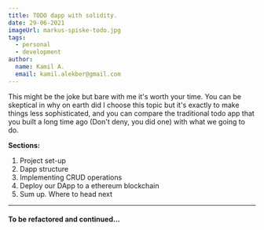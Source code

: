 ```yaml
---
title: TODO dapp with solidity.
date: 29-06-2021
imageUrl: markus-spiske-todo.jpg
tags:
  - personal
  - development
author:
  name: Kamil A.
  email: kamil.alekber@gmail.com
---
```


This might be the joke but bare with me it's worth your time. You can be skeptical in why on earth did I choose this topic but it's exactly to make things less sophisticated, and you can compare the traditional todo app that you built a long time ago (Don't deny, you did one) with what we going to do.

**Sections:**

1. Project set-up
2. Dapp structure
3. Implementing CRUD operations
4. Deploy our DApp to a ethereum blockchain
5. Sum up. Where to head next

---

#### To be refactored and continued...
